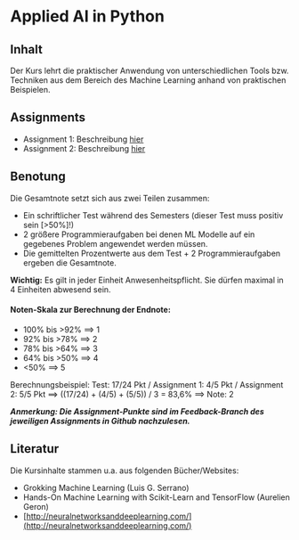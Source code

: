 # Applied AI in Python

## Inhalt

Der Kurs lehrt die praktischer Anwendung von unterschiedlichen Tools bzw. Techniken aus dem Bereich des Machine Learning anhand von
praktischen Beispielen.

## Assignments
- Assignment 1: Beschreibung [hier](assignments/Assignment1.md)
- Assignment 2: Beschreibung [hier](assignments/Assignment2.md)

## Benotung

Die Gesamtnote setzt sich aus zwei Teilen zusammen:

- Ein schriftlicher Test während des Semesters (dieser Test muss positiv sein [>50%]!)
- 2 größere Programmieraufgaben bei denen ML Modelle auf ein gegebenes Problem angewendet werden müssen.
- Die gemittelten Prozentwerte aus dem Test + 2 Programmieraufgaben ergeben die Gesamtnote.

**Wichtig:** Es gilt in jeder Einheit Anwesenheitspflicht. Sie dürfen maximal in 4 Einheiten abwesend sein.

#### Noten-Skala zur Berechnung der Endnote:
- 100% bis >92% ==> 1
- 92% bis >78% ==> 2
- 78% bis >64% ==> 3
- 64% bis >50% ==> 4
- <50% ==> 5

Berechnungsbeispiel: Test: 17/24 Pkt / Assignment 1: 4/5 Pkt / Assignment 2: 5/5 Pkt
==> ((17/24) + (4/5) + (5/5)) / 3 = 83,6% ==> Note: 2

***Anmerkung: Die Assignment-Punkte sind im Feedback-Branch des jeweiligen Assignments in Github nachzulesen.***

## Literatur

Die Kursinhalte stammen u.a. aus folgenden Bücher/Websites:

- Grokking Machine Learning (Luis G. Serrano)
- Hands-On Machine Learning with Scikit-Learn and TensorFlow (Aurelien Geron)
- [http://neuralnetworksanddeeplearning.com/](http://neuralnetworksanddeeplearning.com/)
